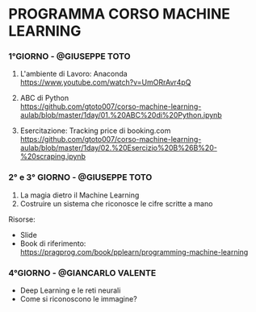 # PROGRAMMA CORSO MACHINE LEARNING

### 1°GIORNO - @GIUSEPPE TOTO
1. L'ambiente di Lavoro: Anaconda  
   https://www.youtube.com/watch?v=UmORrAvr4pQ

2. ABC di Python  
   https://github.com/gtoto007/corso-machine-learning-aulab/blob/master/1day/01.%20ABC%20di%20Python.ipynb

3. Esercitazione:  Tracking price di booking.com  
   https://github.com/gtoto007/corso-machine-learning-aulab/blob/master/1day/02.%20Esercizio%20B%26B%20-%20scraping.ipynb

### 2° e 3° GIORNO - @GIUSEPPE TOTO
1. La magia dietro il Machine Learning 
2. Costruire un sistema che riconosce le cifre scritte a mano

Risorse:
 - Slide
 - Book di riferimento:  
   https://pragprog.com/book/pplearn/programming-machine-learning

### 4°GIORNO - @GIANCARLO VALENTE
- Deep Learning e le reti neurali
- Come si riconoscono le immagine?

